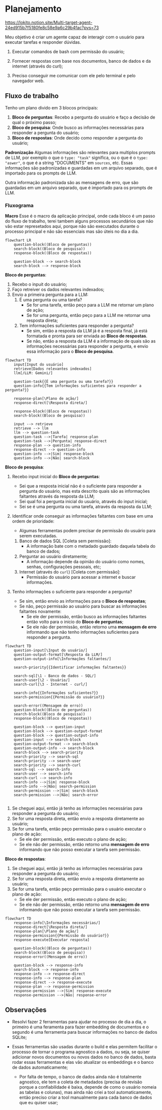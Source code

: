 # Planejamento

https://lokito.notion.site/Multi-target-agent-24ed915b7f5180fe8c58e9a6c29b4fac?pvs=73

Meu objetivo é criar um agente capaz de interagir com o usuário para executar tarefas e responder dúvidas.

1. Executar comandos de bash com permissão do usuário;

2. Fornecer respostas com base nos documentos, banco de dados e da internet (através do curl);

3. Preciso conseguir me comunicar com ele pelo terminal e pelo navegador web.

## Fluxo de trabalho
Tenho um plano divido em 3 blocos principais:

1. **Bloco de perguntas**: Recebo a pergunta do usuário e faço a decisão de qual o próximo passo;
2. **Bloco de pesquisa**: Onde busco as informações necessárias para responder a pergunta do usuário;
3. **Bloco de respostas**: Onde decido como responder a pergunta do usuário;

**Padronização**
Algumas informações são relevantes para multiplos prompts de LLM, por exemplo o que o `type: "task"` significa, ou o que é o `type: "aswer"`, o que é a string "DOCUMENTS" em `sources`, etc. Essas informações são padronizadas e guardadas em um arquivo separado, que é importado para os prompts de LLM.

Outra informação padronizada são as mensagens de erro, que são guardadas em um arquivo separado, que é importado para os prompts de LLM.

### Fluxograma

**Macro**
Esse é o macro da aplicação principal, onde cada bloco é um passo do fluxo de trabalho, terei tambem alguns processos secundários que não vão estar represetados aqui, porque não são executados durante o processo principal e não são essenciais mas são úteis no dia a dia.

```mermaid
flowchart LR
    question-block((Bloco de perguntas))
    search-block((Bloco de pesquisa))
    response-block((Bloco de respostas))

    question-block --> search-block
    search-block --> response-block
```

**Bloco de perguntas**:
1. Recebo o inpuit do usuário;
2. Faço retreiver os dados relevantes indexados;
3. Envio a primeira pergunta para a LLM:
    1. É uma pergunta ou uma tarefa?
        - Se for uma tarefa, então peço para a LLM me retornar um plano de ação;
        - Se for uma pergunta, então peço para a LLM me retornar uma resposta direta;
    2. Tem informações suficientes para responder a pergunta?
        - Se sim, então a resposta da LLM já é a resposta final, já está formatada e pronta para ser enviada ao **Bloco de respostas**.
        - Se não, então a resposta da LLM é a informação de quais são as informações necessárias para responder a pergunta, e envio essa informação para o **Bloco de pesquisa**.

```mermaid
flowchart TD
    input[Input do usuário]
    retrieve[Dados relevantes indexados]
    llm[/LLM: Gemini/]

    question-task{{É uma pergunta ou uma tarefa?}}
    question-info{{Tem informações suficientes para responder a pergunta?}}

    response-plan[\Plano de ação/]
    response-direct[\Resposta direta/]

    response-block((Bloco de respostas))
    search-block((Bloco de pesquisa))

    input --> retrieve
    retrieve --> llm
    llm --> question-task
    question-task -->|Tarefa| response-plan
    question-task -->|Pergunta| response-direct
    response-plan --> question-info
    response-direct --> question-info
    question-info -->|Sim| response-block
    question-info -->|Não| search-block

```

**Bloco de pesquisa**:
1. Recebo input inicial do **Bloco de perguntas**:
    - Sei que a resposta inicial não é o suficiente para responder a pergunta do usuário, mas esta descrito quais são as informações faltantes através da resposta da LLM;
    - Sei qual foi a pergunta inicial do usuário, através do input inicial;
    - Sei se é uma pergunta ou uma tarefa, através da resposta da LLM;
2. Identificar onde conseguir as informações faltantes com base em uma ordem de prioridade:
    - Algumas ferramentas podem precisar de permissão do usuário para serem executadas.
    1. Banco de dados SQL [Coleta sem permissão]:
        - A informação bate com o metadado guardado daquela tabela do banco de dados;
    2. Perguntar ao usuário diretamente; 
        - A informação depende da opinião do usuário como nomes, senhas, configurações pessoais, etc;
    3. Internet (através do `curl`) [Coleta com permissão]:
        - Permissão do usuário para acessar a internet e buscar informações.

3. Tenho informações o suficiente para responder a pergunta?
    - Se sim, então envio as informações para o **Bloco de respostas**;
    - Se não, peço permissão ao usuário para buscar as informações faltantes novamente:
        - Se ele der permissão, então busco as informações faltantes então volto para o inicio do **Bloco de perguntas**;
        - Se ele não der permissão, então retorno uma **mensagem de erro** informando que não tenho informações suficientes para responder a pergunta.

```mermaid
flowchart TD
    question-input[\Input do usuário/]
    question-output-format[\Resposta da LLM/]
    question-output-info[\Informações faltantes/]

    search-priority{{Identificar informações faltantes}}

    search-sql[\1 - Banco de dados - SQL/]
    search-user[\2 - Usuário/]
    search-curl[\3 - Internet - curl/]

    search-info{{Informações suficientes?}}
    search-permission{{Permissão do usuário?}}

    search-error((Mensagem de erro))
    question-block((Bloco de perguntas))
    search-block((Bloco de pesquisa))
    response-block((Bloco de respostas))

    question-block --> question-input
    question-block --> question-output-format
    question-block --> question-output-info
    question-input --> search-block
    question-output-format --> search-block
    question-output-info --> search-block
    search-block --> search-priority
    search-priority --> search-sql
    search-priority --> search-user
    search-priority --> search-curl
    search-sql --> search-info
    search-user --> search-info
    search-curl --> search-info
    search-info -->|Sim| response-block
    search-info -->|Não| search-permission
    search-permission -->|Sim| search-block
    search-permission -->|Não| search-error
    
```
1. Se cheguei aqui, então já tenho as informações necessárias para responder a pergunta do usuário;
2. Se for uma resposta direta, então envio a resposta diretamente ao usuário;
3. Se for uma tarefa, então peço permissão para o usuário executar o plano de ação:
    - Se ele der permissão, então executo o plano de ação;
    - Se ele não der permissão, então retorno uma **mensagem de erro** informando que não posso executar a tarefa sem permissão.

**Bloco de respostas**:
1. Se cheguei aqui, então já tenho as informações necessárias para responder a pergunta do usuário;
2. Se for uma resposta direta, então envio a resposta diretamente ao usuário;
3. Se for uma tarefa, então peço permissão para o usuário executar o plano de ação:
    - Se ele der permissão, então executo o plano de ação;
    - Se ele não der permissão, então retorno uma **mensagem de erro** informando que não posso executar a tarefa sem permissão.

```mermaid
flowchart TD
    response-info[\Informações necessárias/]
    response-direct[\Resposta direta/]
    response-plan[\Plano de ação/]
    response-permission{{Permissão do usuário?}}
    response-execute[Executar resposta]

    question-block((Bloco de perguntas))
    search-block((Bloco de pesquisa))
    response-error((Mensagem de erro))

    question-block --> response-info
    search-block --> response-info
    response-info --> response-direct
    response-info --> response-plan
    response-direct --> response-execute
    response-plan --> response-permission
    response-permission -->|Sim| response-execute
    response-permission -->|Não| response-error
```

## Observações
- Resolvi fazer 2 ferramentas para ajudar no processo de dia a dia, o primeiro é uma feramenta para fazer embedding de documentos e o segundo é uma ferramenta para buscar informações no banco de dados SQLite;

- Essas ferramentas são usadas durante o build e elas permitem facilitar o processo de tornar o programa agnostico a dados, ou seja, se quiser adicionar novos documentos ou novos dados no banco de dados, basta rodar essas ferramentas e elas vão atualizar os embeddings e o banco de dados automaticamente;

    - Por falta de tempo, o banco de dados ainda não é totalmente agnostico, ele tem a coleta de metadados (precisa de revisão porque a confiabilidade é baixa, depende de como o usuário nomeia as tabelas e colunas), mas ainda não criei a tool automaticamente, então preciso criar a tool manualmente para cada banco de dados que eu quiser usar;